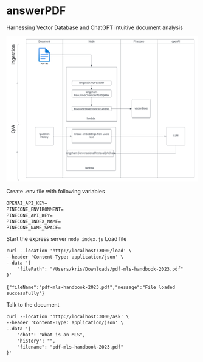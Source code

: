 # answerPDF
Harnessing Vector Database and ChatGPT intuitive document analysis 

![High level workflow](./aveoneDocGPT.png)


Create .env file with following variables
```
OPENAI_API_KEY=
PINECONE_ENVIRONMENT=
PINECONE_API_KEY=
PINECONE_INDEX_NAME=
PINECONE_NAME_SPACE=
```
Start the express server `node index.js`
Load file
```
curl --location 'http://localhost:3000/load' \
--header 'Content-Type: application/json' \
--data '{
    "filePath": "/Users/kris/Downloads/pdf-mls-handbook-2023.pdf"
}'

{"fileName":"pdf-mls-handbook-2023.pdf","message":"File loaded successfully"}
```
Talk to the document
```
curl --location 'http://localhost:3000/ask' \
--header 'Content-Type: application/json' \
--data '{
    "chat": "What is an MLS",
    "history": "",
    "filename": "pdf-mls-handbook-2023.pdf"
}'
```